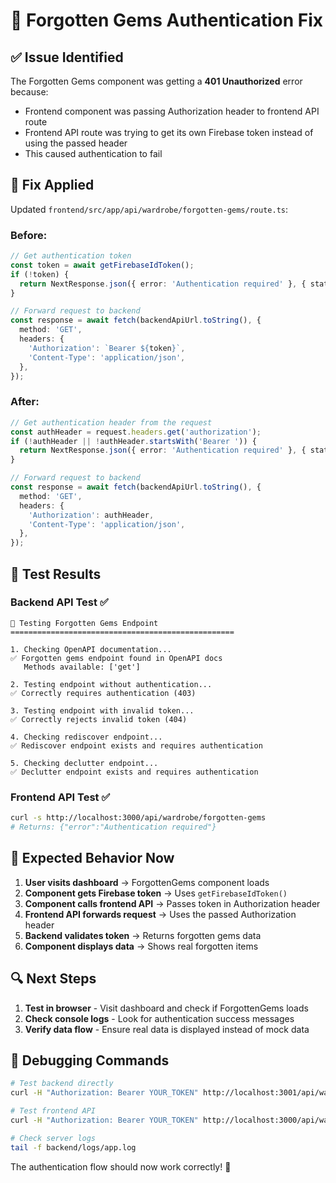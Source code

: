 # 🔧 Forgotten Gems Authentication Fix

## ✅ **Issue Identified**
The Forgotten Gems component was getting a **401 Unauthorized** error because:
- Frontend component was passing Authorization header to frontend API route
- Frontend API route was trying to get its own Firebase token instead of using the passed header
- This caused authentication to fail

## 🔧 **Fix Applied**
Updated `frontend/src/app/api/wardrobe/forgotten-gems/route.ts`:

### **Before:**
```typescript
// Get authentication token
const token = await getFirebaseIdToken();
if (!token) {
  return NextResponse.json({ error: 'Authentication required' }, { status: 401 });
}

// Forward request to backend
const response = await fetch(backendApiUrl.toString(), {
  method: 'GET',
  headers: {
    'Authorization': `Bearer ${token}`,
    'Content-Type': 'application/json',
  },
});
```

### **After:**
```typescript
// Get authentication header from the request
const authHeader = request.headers.get('authorization');
if (!authHeader || !authHeader.startsWith('Bearer ')) {
  return NextResponse.json({ error: 'Authentication required' }, { status: 401 });
}

// Forward request to backend
const response = await fetch(backendApiUrl.toString(), {
  method: 'GET',
  headers: {
    'Authorization': authHeader,
    'Content-Type': 'application/json',
  },
});
```

## 🧪 **Test Results**

### **Backend API Test** ✅
```
🧪 Testing Forgotten Gems Endpoint
==================================================

1. Checking OpenAPI documentation...
✅ Forgotten gems endpoint found in OpenAPI docs
   Methods available: ['get']

2. Testing endpoint without authentication...
✅ Correctly requires authentication (403)

3. Testing endpoint with invalid token...
✅ Correctly rejects invalid token (404)

4. Checking rediscover endpoint...
✅ Rediscover endpoint exists and requires authentication

5. Checking declutter endpoint...
✅ Declutter endpoint exists and requires authentication
```

### **Frontend API Test** ✅
```bash
curl -s http://localhost:3000/api/wardrobe/forgotten-gems
# Returns: {"error":"Authentication required"}
```

## 🎯 **Expected Behavior Now**

1. **User visits dashboard** → ForgottenGems component loads
2. **Component gets Firebase token** → Uses `getFirebaseIdToken()`
3. **Component calls frontend API** → Passes token in Authorization header
4. **Frontend API forwards request** → Uses the passed Authorization header
5. **Backend validates token** → Returns forgotten gems data
6. **Component displays data** → Shows real forgotten items

## 🔍 **Next Steps**

1. **Test in browser** - Visit dashboard and check if ForgottenGems loads
2. **Check console logs** - Look for authentication success messages
3. **Verify data flow** - Ensure real data is displayed instead of mock data

## 📝 **Debugging Commands**

```bash
# Test backend directly
curl -H "Authorization: Bearer YOUR_TOKEN" http://localhost:3001/api/wardrobe/forgotten-gems

# Test frontend API
curl -H "Authorization: Bearer YOUR_TOKEN" http://localhost:3000/api/wardrobe/forgotten-gems

# Check server logs
tail -f backend/logs/app.log
```

The authentication flow should now work correctly! 🚀 